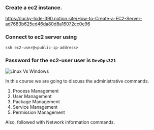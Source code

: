 
### Create a ec2 instance.

https://lucky-hide-390.notion.site/How-to-Create-a-EC2-Server-ad7683b625ed46da80d8a16072cc0e96

### Connect to ec2 server using 

```
ssh ec2-user@<public-ip-address>
```

### Password for the ec2-user user is `DevOps321`

![Linux Vs Windows](https://github.com/devopstrainings/linux-basics-katakoda/raw/master/linux-administration/images/img.png)


In this course we are going to discuss the administrative commands.

  1. Process Management 
  2. User Management 
  3. Package Management 
  4. Service Management 
  5. Permission Management

Also, followed with Network information commands.


